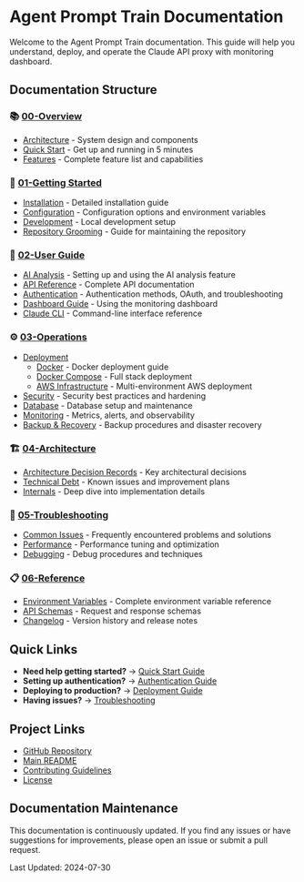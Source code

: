 # Agent Prompt Train Documentation

Welcome to the Agent Prompt Train documentation. This guide will help you understand, deploy, and operate the Claude API proxy with monitoring dashboard.

## Documentation Structure

### 📚 [00-Overview](./00-Overview/)

- [Architecture](./00-Overview/architecture.md) - System design and components
- [Quick Start](./00-Overview/quickstart.md) - Get up and running in 5 minutes
- [Features](./00-Overview/features.md) - Complete feature list and capabilities

### 🚀 [01-Getting Started](./01-Getting-Started/)

- [Installation](./01-Getting-Started/installation.md) - Detailed installation guide
- [Configuration](./01-Getting-Started/configuration.md) - Configuration options and environment variables
- [Development](./01-Getting-Started/development.md) - Local development setup
- [Repository Grooming](./01-Getting-Started/repository-grooming.md) - Guide for maintaining the repository

### 📖 [02-User Guide](./02-User-Guide/)

- [AI Analysis](./02-User-Guide/ai-analysis.md) - Setting up and using the AI analysis feature
- [API Reference](./02-User-Guide/api-reference.md) - Complete API documentation
- [Authentication](./02-User-Guide/authentication.md) - Authentication methods, OAuth, and troubleshooting
- [Dashboard Guide](./02-User-Guide/dashboard-guide.md) - Using the monitoring dashboard
- [Claude CLI](./02-User-Guide/claude-cli.md) - Command-line interface reference

### ⚙️ [03-Operations](./03-Operations/)

- [Deployment](./03-Operations/deployment/)
  - [Docker](./03-Operations/deployment/docker.md) - Docker deployment guide
  - [Docker Compose](./03-Operations/deployment/docker-compose.md) - Full stack deployment
  - [AWS Infrastructure](./03-Operations/deployment/aws-infrastructure.md) - Multi-environment AWS deployment
- [Security](./03-Operations/security.md) - Security best practices and hardening
- [Database](./03-Operations/database.md) - Database setup and maintenance
- [Monitoring](./03-Operations/monitoring.md) - Metrics, alerts, and observability
- [Backup & Recovery](./03-Operations/backup-recovery.md) - Backup procedures and disaster recovery

### 🏗️ [04-Architecture](./04-Architecture/)

- [Architecture Decision Records](./04-Architecture/ADRs/) - Key architectural decisions
- [Technical Debt](./04-Architecture/technical-debt.md) - Known issues and improvement plans
- [Internals](./04-Architecture/internals.md) - Deep dive into implementation details

### 🔧 [05-Troubleshooting](./05-Troubleshooting/)

- [Common Issues](./05-Troubleshooting/common-issues.md) - Frequently encountered problems and solutions
- [Performance](./05-Troubleshooting/performance.md) - Performance tuning and optimization
- [Debugging](./05-Troubleshooting/debugging.md) - Debug procedures and techniques

### 📋 [06-Reference](./06-Reference/)

- [Environment Variables](./06-Reference/environment-vars.md) - Complete environment variable reference
- [API Schemas](./06-Reference/api-schemas.md) - Request and response schemas
- [Changelog](./06-Reference/changelog.md) - Version history and release notes

## Quick Links

- **Need help getting started?** → [Quick Start Guide](./00-Overview/quickstart.md)
- **Setting up authentication?** → [Authentication Guide](./02-User-Guide/authentication.md)
- **Deploying to production?** → [Deployment Guide](./03-Operations/deployment/)
- **Having issues?** → [Troubleshooting](./05-Troubleshooting/common-issues.md)

## Project Links

- [GitHub Repository](https://github.com/Moonsong-Labs/agent-prompttrain)
- [Main README](../README.md)
- [Contributing Guidelines](../CONTRIBUTING.md)
- [License](../LICENSE)

## Documentation Maintenance

This documentation is continuously updated. If you find any issues or have suggestions for improvements, please open an issue or submit a pull request.

Last Updated: 2024-07-30
